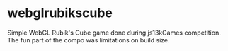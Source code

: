 # webglrubikscube
Simple WebGL Rubik's Cube game done during js13kGames competition. The fun part of the compo was limitations on build size.
